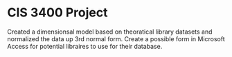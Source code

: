 # CIS 3400 Project

Created a dimensionsal model based on theoratical library datasets and normalized the data up 3rd normal form. Create a possible form in Microsoft Access for potential libraires to use for their database.
